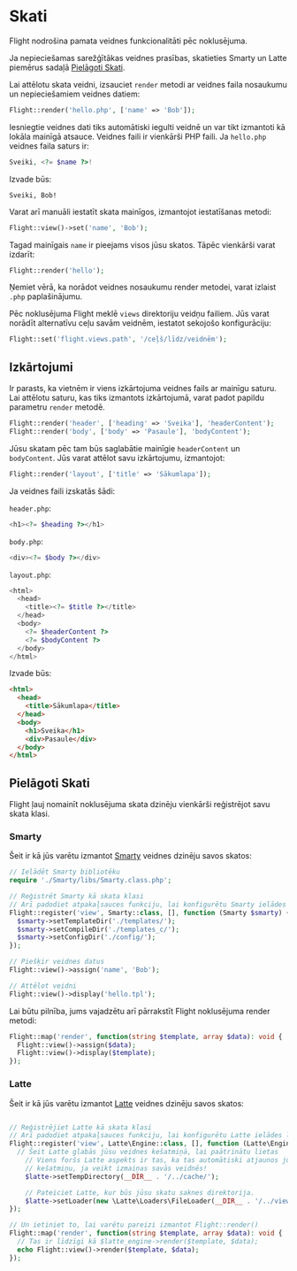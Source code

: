 # Skati

Flight nodrošina pamata veidnes funkcionalitāti pēc noklusējuma.

Ja nepieciešamas sarežģītākas veidnes prasības, skatieties Smarty un Latte piemērus sadaļā [Pielāgoti Skati](#custom-views).

Lai attēlotu skata veidni, izsauciet `render` metodi ar veidnes faila nosaukumu un nepieciešamiem veidnes datiem:


```php
Flight::render('hello.php', ['name' => 'Bob']);
```

Iesniegtie veidnes dati tiks automātiski iegulti veidnē un var tikt izmantoti kā lokāla mainīgā atsauce. Veidnes faili ir vienkārši PHP faili. Ja `hello.php` veidnes faila saturs ir:

```php
Sveiki, <?= $name ?>!
```

Izvade būs:

```
Sveiki, Bob!
```

Varat arī manuāli iestatīt skata mainīgos, izmantojot iestatīšanas metodi:

```php
Flight::view()->set('name', 'Bob');
```

Tagad mainīgais `name` ir pieejams visos jūsu skatos. Tāpēc vienkārši varat izdarīt:

```php
Flight::render('hello');
```

Ņemiet vērā, ka norādot veidnes nosaukumu render metodei, varat izlaist `.php` paplašinājumu.

Pēc noklusējuma Flight meklē `views` direktoriju veidņu failiem. Jūs varat norādīt alternatīvu ceļu savām veidnēm, iestatot sekojošo konfigurāciju:

```php
Flight::set('flight.views.path', '/ceļš/līdz/veidnēm');
```

## Izkārtojumi

Ir parasts, ka vietnēm ir viens izkārtojuma veidnes fails ar mainīgu saturu. Lai attēlotu saturu, kas tiks izmantots izkārtojumā, varat padot papildu parametru `render` metodē.

```php
Flight::render('header', ['heading' => 'Sveika'], 'headerContent');
Flight::render('body', ['body' => 'Pasaule'], 'bodyContent');
```

Jūsu skatam pēc tam būs saglabātie mainīgie `headerContent` un `bodyContent`.
Jūs varat attēlot savu izkārtojumu, izmantojot:

```php
Flight::render('layout', ['title' => 'Sākumlapa']);
```

Ja veidnes faili izskatās šādi:

`header.php`:

```php
<h1><?= $heading ?></h1>
```

`body.php`:

```php
<div><?= $body ?></div>
```

`layout.php`:

```php
<html>
  <head>
    <title><?= $title ?></title>
  </head>
  <body>
    <?= $headerContent ?>
    <?= $bodyContent ?>
  </body>
</html>
```

Izvade būs:

```html
<html>
  <head>
    <title>Sākumlapa</title>
  </head>
  <body>
    <h1>Sveika</h1>
    <div>Pasaule</div>
  </body>
</html>
```

## Pielāgoti Skati

Flight ļauj nomainīt noklusējuma skata dzinēju vienkārši reģistrējot savu skata klasi.

### Smarty

Šeit ir kā jūs varētu izmantot [Smarty](http://www.smarty.net/) veidnes dzinēju savos skatos:

```php
// Ielādēt Smarty bibliotēku
require './Smarty/libs/Smarty.class.php';

// Reģistrēt Smarty kā skata klasi
// Arī padodiet atpakaļsauces funkciju, lai konfigurētu Smarty ielādes laikā
Flight::register('view', Smarty::class, [], function (Smarty $smarty) {
  $smarty->setTemplateDir('./templates/');
  $smarty->setCompileDir('./templates_c/');
  $smarty->setConfigDir('./config/');
});

// Piešķir veidnes datus
Flight::view()->assign('name', 'Bob');

// Attēlot veidni
Flight::view()->display('hello.tpl');
```

Lai būtu pilnība, jums vajadzētu arī pārrakstīt Flight noklusējuma render metodi:

```php
Flight::map('render', function(string $template, array $data): void {
  Flight::view()->assign($data);
  Flight::view()->display($template);
});
```

### Latte

Šeit ir kā jūs varētu izmantot [Latte](https://latte.nette.org/) veidnes dzinēju savos skatos:

```php

// Reģistrējiet Latte kā skata klasi
// Arī padodiet atpakaļsauces funkciju, lai konfigurētu Latte ielādes laikā
Flight::register('view', Latte\Engine::class, [], function (Latte\Engine $latte) {
  // Šeit Latte glabās jūsu veidnes kešatmiņā, lai paātrinātu lietas
	// Viens foršs Latte aspekts ir tas, ka tas automātiski atjaunos jūsu
	// kešatmiņu, ja veikt izmaiņas savās veidnēs!
	$latte->setTempDirectory(__DIR__ . '/../cache/');

	// Pateiciet Latte, kur būs jūsu skatu saknes direktorija.
	$latte->setLoader(new \Latte\Loaders\FileLoader(__DIR__ . '/../views/'));
});

// Un ietiniet to, lai varētu pareizi izmantot Flight::render()
Flight::map('render', function(string $template, array $data): void {
  // Tas ir līdzīgi kā $latte_engine->render($template, $data);
  echo Flight::view()->render($template, $data);
});
```